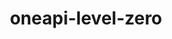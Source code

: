 ---
title: "oneapi-level-zero"
layout: cache
categories: [package, develop-2025-01-26]
meta: {"versions": ["1.17.2"], "compilers": ["oneapi@=2024.2.1"], "oss": ["ubuntu22.04"], "platforms": ["linux"], "targets": ["x86_64_v3"], "stacks": ["e4s-oneapi", "root"], "num_specs": 1, "num_specs_by_stack": {"root": 1, "e4s-oneapi": 1}}
spec_details: [{"hash": "w6iemkihao2wruhyyrl3mvpmbkcdgtqd", "compiler": "oneapi@=2024.2.1", "versions": ["1.17.2"], "os": "ubuntu22.04", "platform": "linux", "target": "x86_64_v3", "variants": ["build_system=cmake", "build_type=Release", "generator=make", "~ipo"], "stacks": ["root", "e4s-oneapi"], "size": "-", "tarball": "https://binaries.spack.io/develop-2025-01-26/build_cache/linux-ubuntu22.04-x86_64_v3/oneapi-2024.2.1/oneapi-level-zero-1.17.2/linux-ubuntu22.04-x86_64_v3-oneapi-2024.2.1-oneapi-level-zero-1.17.2-w6iemkihao2wruhyyrl3mvpmbkcdgtqd.spack"}]
---